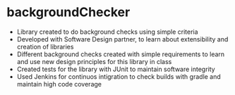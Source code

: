 # backgroundChecker
- Library created to do background checks using simple criteria
- Developed with Software Design partner, to learn about extensibility and creation of libraries
- Different background checks created with simple requirements to learn
  and use new design principles for this library in class
- Created tests for the library with JUnit to maintain software integrity
- Used Jenkins for continuos intigration to check builds with gradle and maintain high code coverage
